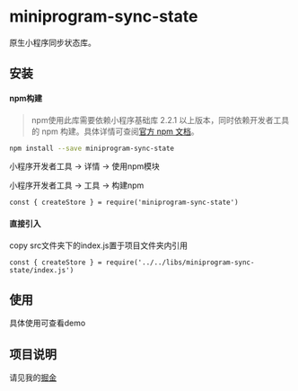 # miniprogram-sync-state

原生小程序同步状态库。

## 安装

#### npm构建

> npm使用此库需要依赖小程序基础库 2.2.1 以上版本，同时依赖开发者工具的 npm 构建。具体详情可查阅[官方 npm 文档](https://developers.weixin.qq.com/miniprogram/dev/devtools/npm.html)。

```bash
npm install --save miniprogram-sync-state
```

小程序开发者工具 -> 详情 -> 使用npm模块

小程序开发者工具 -> 工具 -> 构建npm

```
const { createStore } = require('miniprogram-sync-state')
```

#### 直接引入

copy src文件夹下的index.js置于项目文件夹内引用
```
const { createStore } = require('../../libs/miniprogram-sync-state/index.js')
```

## 使用

具体使用可查看demo

## 项目说明

请见我的[掘金](https://juejin.im/post/5c0632b351882526f96b5164)
